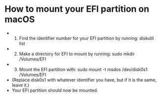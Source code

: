# How to mount your EFI partition on macOS
* 1. Find the identifier number for your EFI partition by running: diskutil list
* 2. Make a directory for EFI to mount by running: sudo mkdir /Volumes/EFI
* 3. Mount the EFI partition with: sudo mount -t msdos /dev/disk0s1 /Volumes/EFI
* (Replace disk0s1 with whatever identifier you have, but if it is the same, leave it.)
* Your EFI partition should now be mounted.
